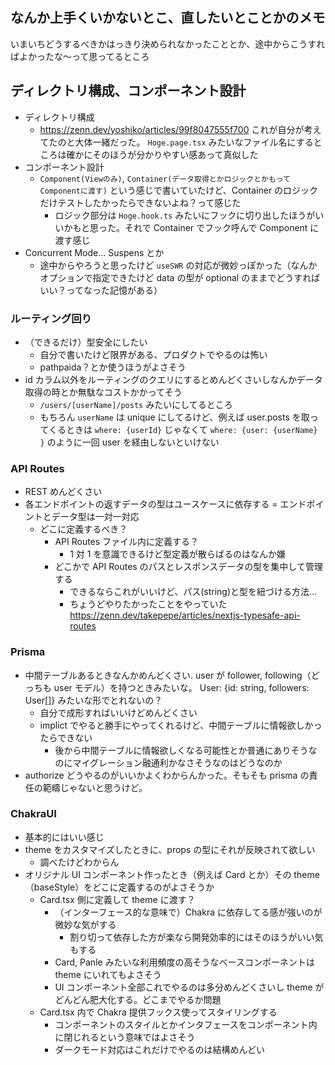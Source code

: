 ## なんか上手くいかないとこ、直したいとことかのメモ

いまいちどうするべきかはっきり決められなかったこととか、途中からこうすればよかったな～って思ってるところ

## ディレクトリ構成、コンポーネント設計

- ディレクトリ構成
  - https://zenn.dev/yoshiko/articles/99f8047555f700 これが自分が考えてたのと大体一緒だった。 `Hoge.page.tsx` みたいなファイル名にするところは確かにそのほうが分かりやすい感あって真似した
- コンポーネント設計
  - `Component(Viewのみ)`, `Container(データ取得とかロジックとかもってComponentに渡す)` という感じで書いていたけど、Container のロジックだけテストしたかったらできないよね？って感じた
    - ロジック部分は `Hoge.hook.ts` みたいにフックに切り出したほうがいいかもと思った。それで Container でフック呼んで Component に渡す感じ
- Concurrent Mode... Suspens とか
  - 途中からやろうと思ったけど `useSWR` の対応が微妙っぽかった（なんかオプションで指定できたけど data の型が optional のままでどうすればいい？ってなった記憶がある）

### ルーティング回り

- （できるだけ）型安全にしたい
  - 自分で書いたけど限界がある、プロダクトでやるのは怖い
  - pathpaida？とか使うほうがよさそう
- id カラム以外をルーティングのクエリにするとめんどくさいしなんかデータ取得の時とか無駄なコストかかってそう
  - `/users/[userName]/posts` みたいにしてるところ
  - もちろん `userName` は unique にしてるけど、例えば user.posts を取ってくるときは `where: {userId}` じゃなくて `where: {user: {userName} }` のように一回 user を経由しないといけない

### API Routes

- REST めんどくさい
- 各エンドポイントの返すデータの型はユースケースに依存する = エンドポイントとデータ型は一対一対応
  - どこに定義するべき？
    - API Routes ファイル内に定義する？
      - 1 対 1 を意識できるけど型定義が散らばるのはなんか嫌
    - どこかで API Routes のパスとレスポンスデータの型を集中して管理する
      - できるならこれがいいけど、パス(string)と型を紐づける方法...
      - ちょうどやりたかったことをやっていた https://zenn.dev/takepepe/articles/nextjs-typesafe-api-routes

### Prisma

- 中間テーブルあるときなんかめんどくさい. user が follower, following（どっちも user モデル）を持つときみたいな。 User: {id: string, followers: User[]} みたいな形でとれないの？
  - 自分で成形すればいいけどめんどくさい
  - implict でやると勝手にやってくれるけど、中間テーブルに情報欲しかったらできない
    - 後から中間テーブルに情報欲しくなる可能性とか普通にありそうなのにマイグレーション融通利かなさそうなのはどうなのか
- authorize どうやるのがいいかよくわからんかった。そもそも prisma の責任の範疇じゃないと思うけど。

### ChakraUI

- 基本的にはいい感じ
- theme をカスタマイズしたときに、props の型にそれが反映されて欲しい
  - 調べたけどわからん
- オリジナル UI コンポーネント作ったとき（例えば Card とか）その theme（baseStyle）をどこに定義するのがよさそうか
  - Card.tsx 側に定義して theme に渡す？
    - （インターフェース的な意味で）Chakra に依存してる感が強いのが微妙な気がする
      - 割り切って依存した方が楽なら開発効率的にはそのほうがいい気もする
    - Card, Panle みたいな利用頻度の高そうなベースコンポーネントは theme にいれてもよさそう
    - UI コンポーネント全部これでやるのは多分めんどくさいし theme がどんどん肥大化する。どこまでやるか問題
  - Card.tsx 内で Chakra 提供フックス使ってスタイリングする
    - コンポーネントのスタイルとかインタフェースをコンポーネント内に閉じれるという意味ではよさそう
    - ダークモード対応はこれだけでやるのは結構めんどい
